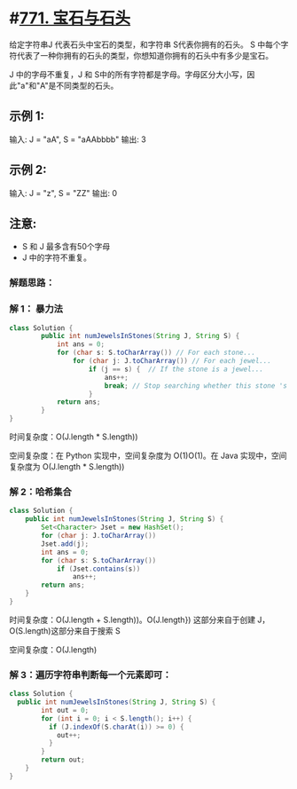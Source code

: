 # #[771. 宝石与石头](https://leetcode-cn.com/problems/jewels-and-stones/)

 给定字符串J 代表石头中宝石的类型，和字符串 S代表你拥有的石头。 S 中每个字符代表了一种你拥有的石头的类型，你想知道你拥有的石头中有多少是宝石。

J 中的字母不重复，J 和 S中的所有字符都是字母。字母区分大小写，因此"a"和"A"是不同类型的石头。

## 示例 1:

输入: J = "aA", S = "aAAbbbb"
输出: 3

## 示例 2:

输入: J = "z", S = "ZZ"
输出: 0

## 注意:

- S 和 J 最多含有50个字母
-  J 中的字符不重复。

### 解题思路：

### 解 1： 暴力法

```java
class Solution {
        public int numJewelsInStones(String J, String S) {
            int ans = 0;
            for (char s: S.toCharArray()) // For each stone...
                for (char j: J.toCharArray()) // For each jewel...
                    if (j == s) {  // If the stone is a jewel...
                        ans++;
                        break; // Stop searching whether this stone 's' is a jewel
                    }
            return ans;
        }
}
```

时间复杂度：O(J.length * S.length))

空间复杂度：在 Python 实现中，空间复杂度为 O(1)O(1)。在 Java 实现中，空间复杂度为 O(J.length * S.length))

### 解 2：哈希集合

```java
class Solution {
    public int numJewelsInStones(String J, String S) {
    ​    Set<Character> Jset = new HashSet();
    ​    for (char j: J.toCharArray())
    ​    Jset.add(j);
    ​    int ans = 0;
    ​    for (char s: S.toCharArray())
    ​        if (Jset.contains(s))
    ​            ans++;
    ​    return ans;
    }
}
```

时间复杂度：O(J.length + S.length))。O(J.length}) 这部分来自于创建 J，O(S.length)这部分来自于搜索 S

空间复杂度：O(J.length)

### 解 3：遍历字符串判断每一个元素即可：

```java
class Solution {
  public int numJewelsInStones(String J, String S) {
    ​    int out = 0;
    ​    for (int i = 0; i < S.length(); i++) {
    ​      if (J.indexOf(S.charAt(i)) >= 0) {
    ​        out++;
    ​      }
    ​    }
    ​    return out;
    }
}


```

